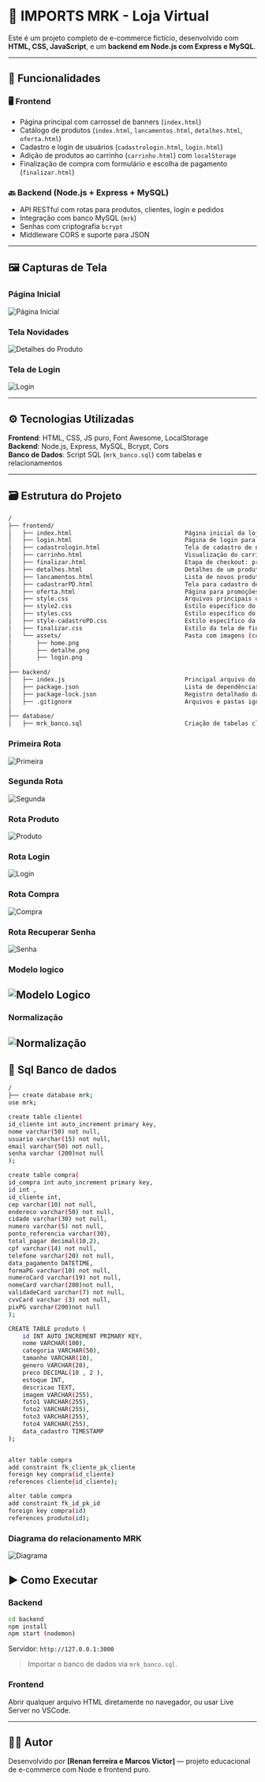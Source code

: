 
# 🛒 IMPORTS MRK - Loja Virtual

<!-- Descrição principal -->
Este é um projeto completo de e-commerce fictício, desenvolvido com **HTML, CSS, JavaScript**, e um **backend em Node.js com Express e MySQL**.

---

## 📌 Funcionalidades

### 🖥️ Frontend
- Página principal com carrossel de banners (`index.html`)
- Catálogo de produtos (`index.html`, `lancamentos.html`, `detalhes.html`, `oferta.html`)
- Cadastro e login de usuários (`cadastrologin.html`, `login.html`)
- Adição de produtos ao carrinho (`carrinho.html`) com `localStorage`
- Finalização de compra com formulário e escolha de pagamento (`finalizar.html`)

### 🔙 Backend (Node.js + Express + MySQL)
- API RESTful com rotas para produtos, clientes, login e pedidos
- Integração com banco MySQL (`mrk`)
- Senhas com criptografia `bcrypt`
- Middleware CORS e suporte para JSON

---

## 🖼️ Capturas de Tela

### Página Inicial
![Página Inicial](images/Print1.png)

### Tela Novidades
![Detalhes do Produto](images/Print2.png)

### Tela de Login
![Login](images/Print3.png)

---

## ⚙️ Tecnologias Utilizadas

**Frontend**: HTML, CSS, JS puro, Font Awesome, LocalStorage  
**Backend**: Node.js, Express, MySQL, Bcrypt, Cors  
**Banco de Dados**: Script SQL (`mrk_banco.sql`) com tabelas e relacionamentos

---

## 🗃️ Estrutura do Projeto

```bash
/
├── frontend/
│   ├── index.html                                Página inicial da loja, com destaque para produtos e carrossel
│   ├── login.html                                Página de login para clientes já registrados
│   ├── cadastrologin.html                        Tela de cadastro de novos usuários
│   ├── carrinho.html                             Visualização do carrinho com produtos e total de compra
│   ├── finalizar.html                            Etapa de checkout: preenchimento de endereço e forma de pagamento
│   ├── detalhes.html                             Detalhes de um produto específico (imagens, descrição, etc.)
│   ├── lancamentos.html                          Lista de novos produtos (novos lançamentos)
│   ├── cadastrarPD.html                          Tela para cadastro de novos produtos (uso administrativo)
│   ├── oferta.html                               Página para promoções e ofertas (ainda em teste)
│   ├── style.css                                 Arquivos principais de estilos visuais (cores, fontes, layout)
│   ├── style2.css                                Estilo específico do carrinho e layouts adicionais
│   ├── styles.css                                Estilo específico do carrinho e layouts adicionais
│   ├── style-cadastroPD.css                      Estilo específico da página de cadastro de produtos
│   ├── finalizar.css                             Estilo da tela de finalização de compras
│   └── assets/                                   Pasta com imagens (como prints usados no README)
│       ├── home.png
│       ├── detalhe.png
│       ├── login.png
│
├── backend/
│   ├── index.js                                  Principal arquivo do servidor Express (rotas, conexões, lógica de API)
│   ├── package.json                              Lista de dependências e scripts do projeto Node.js
│   ├── package-lock.json                         Registro detalhado das versões instaladas (gerado pelo npm)
│   ├── .gitignore                                Arquivos e pastas ignorados pelo Git (ex: node_modules)
│
├── database/
│   ├── mrk_banco.sql                             Criação de tabelas cliente, produto, compra, pagamento, com seus relacionamentos
```

### Primeira Rota
![Primeira](images/PrimeiraRota.png)
### Segunda Rota
![Segunda](images/SegundaRota.png)
### Rota Produto
![Produto](images/RotaProduto.png)
### Rota Login
![Login](images/RotaLogin.png)
### Rota Compra
![Compra](images/RotaCompra.png)
### Rota Recuperar Senha
![Senha](images/RotaRecuperarSennha.png)

### Modelo logico
![Modelo Logico](images/modeloconceitual.jfif)
---
### Normalização
![Normalização](images/modeloconceitual2.jfif)
---

## 🏦 Sql Banco de dados 

```bash
/
├── create database mrk;
use mrk;

create table cliente(
id_cliente int auto_increment primary key,
nome varchar(50) not null,
usuario varchar(15) not null,
email varchar(50) not null,
senha varchar (200)not null
);

create table compra(
id_compra int auto_increment primary key,
id int ,
id_cliente int,
cep varchar(10) not null,
endereco varchar(50) not null,
cidade varchar(30) not null,
numero varchar(5) not null,
ponto_referencia varchar(30),
total_pagar decimal(10,2),
cpf varchar(14) not null,
telefone varchar(20) not null,
data_pagamento DATETIME,
formaPG varchar(10) not null,
numeroCard varchar(19) not null,
nomeCard varchar(200)not null,
validadeCard varchar(7) not null,
cvvCard varchar (3) not null,
pixPG varchar(200)not null
);

CREATE TABLE produto (
    id INT AUTO_INCREMENT PRIMARY KEY,
    nome VARCHAR(100),
    categoria VARCHAR(50),
    tamanho VARCHAR(10),
    genero VARCHAR(20),
    preco DECIMAL(10 , 2 ),
    estoque INT,
    descricao TEXT,
    imagem VARCHAR(255),
    foto1 VARCHAR(255),
    foto2 VARCHAR(255),
    foto3 VARCHAR(255),
    foto4 VARCHAR(255),
    data_cadastro TIMESTAMP
);


alter table compra
add constraint fk_cliente_pk_cliente
foreign key compra(id_cliente)
references cliente(id_cliente);

alter table compra
add constraint fk_id_pk_id
foreign key compra(id)
references produto(id);

```
### Diagrama do relacionamento MRK
![Diagrama](images/diagrama.jfif)

## ▶️ Como Executar

### Backend

```bash
cd backend
npm install
npm start (nodemon)
```

Servidor: `http://127.0.0.1:3000`

> Importar o banco de dados via `mrk_banco.sql`.

### Frontend

Abrir qualquer arquivo HTML diretamente no navegador, ou usar Live Server no VSCode.

---

## 🧑‍💻 Autor

Desenvolvido por **[Renan ferreira e Marcos Victor]** — projeto educacional de e-commerce com Node e frontend puro.
